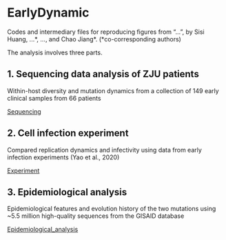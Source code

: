 # EarlyDynamic
Codes and intermediary files for reproducing figures from “...”, by Sisi Huang, ...\*, ..., and Chao Jiang\*. (*co-corresponding authors)

The analysis involves three parts. 

## 1. Sequencing data analysis of ZJU patients

Within-host diversity and mutation dynamics from a collection of 149 early clinical samples from 66 patients

[Sequencing](./Sequencing/)

## 2. Cell infection experiment

Compared replication dynamics and infectivity using data from early infection experiments (Yao et al., 2020)

[Experiment](./Experiment/)

## 3. Epidemiological analysis

Epidemiological features and evolution history of the two mutations using ~5.5 million high-quality sequences from the GISAID database

[Epidemiological_analysis](./Epidemiological_analysis/)
